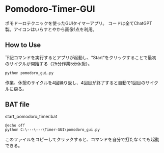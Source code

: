 # Pomodoro-Timer-GUI
ポモドーロテクニックを使ったGUIタイマーアプリ。
コードは全てChatGPT製。アイコンはいらすとやから画像1点を利用。

## How to Use
下記コマンドを実行するとアプリが起動し、"Start"をクリックすることで最初のサイクルが開始する（25分作業5分休憩）。
```
python pomodoro_gui.py
```
作業、休憩のサイクルを4回繰り返し、4回目が終了すると自動で1回目のサイクルに戻る。

## BAT file
start_pomodoro_timer.bat
```
@echo off
python C:\---\---\Timer-GUI\pomodoro_gui.py
```
このファイルをコピーしてクリックすると、コマンドを自分で打たなくても起動できる。
